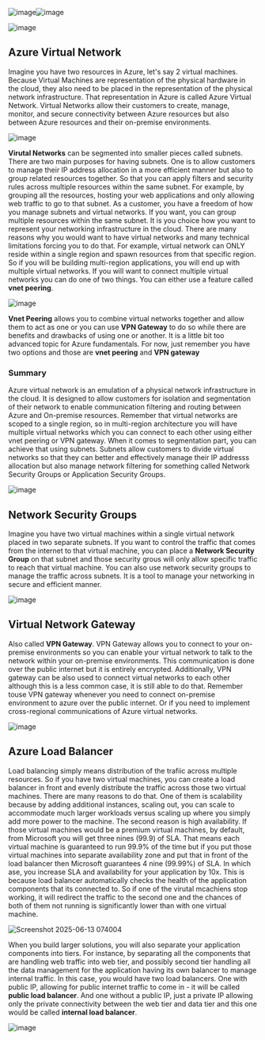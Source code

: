 ![image](https://github.com/user-attachments/assets/05bb5f44-e34f-4f35-b24d-1469825385d1)![image](https://github.com/user-attachments/assets/a646310f-fc0d-4f36-9b27-95801ffb7147)

![image](https://github.com/user-attachments/assets/78af2a61-8b30-44fa-b5c3-4bcfc1939e32)

## Azure Virtual Network

Imagine you have two resources in Azure, let's say 2 virtual machines. Because Virtual Machines are representation of the physical hardware in the cloud, they also need to be placed in the representation of the physical network infrastructure. That representation in Azure is called Azure Virtual Network. Virtual Networks allow their customers to create, manage, monitor, and secure connectivity between Azure resources but also between Azure resources and their on-premise environments. 

![image](https://github.com/user-attachments/assets/757824b8-f1a9-4bc4-a6f8-fe3d7fdd5c82)

**Virutal Networks** can be segmented into smaller pieces called subnets. There are two main purposes for having subnets. One is to allow customers to manage their IP address allocation in a more efficient manner but also to group related resources together. So that you can apply filters and security rules across multiple resources within the same subnet.
For example, by grouping all the resources, hosting your web applications and only allowing web traffic to go to that subnet.
As a customer, you have a freedom of how you manage subnets and virtual networks. 
If you want, you can group multiple resources within the same subnet. It is you choice how you want to represent your networking infrastructure in the cloud.
There are many reasons why you would want to have virtual networks and many technical limitations forcing you to do that. For example, virtual network can ONLY reside within a single region and spawn resources from that specific region.
So if you will be building multi-region applications, you will end up with multiple virtual networks.
If you will want to connect multiple virtual networks you can do one of two things. You can either use a feature called **vnet peering**. 

![image](https://github.com/user-attachments/assets/63747437-23c8-4e72-9ef0-d6eb0149542e)

**Vnet Peering** allows you to combine virtual networks together and allow them to act as one or you can use **VPN Gateway** to do so while there are benefits and drawbacks of using one or another. It is a little bit too advanced topic for Azure fundamentals. For now, just remember you have two options and those are **vnet peering** and **VPN gateway**

### Summary
Azure virtual network is an emulation of a physical network infrastructure in the cloud. It is designed to allow customers for isolation and segmentation of their network to enable communication filtering and routing between Azure and On-premise resources. Remember that virtual networks are scoped to a single region, so in multi-region architecture you will have multiple virtual networks which you can connect to each other using either vnet peering or VPN gateway. When it comes to segmentation part, you can achieve that using subnets. Subnets allow customers to divide virtual networks so that they can better and effectively manage their IP addresss allocation but also manage network filtering  for something called Network Security Groups or Application Security Groups.

![image](https://github.com/user-attachments/assets/5b2ced57-4f92-45be-8f0e-33867828544c)


## Network Security Groups

Imagine you have two virtual machines within a single virtual network placed in two separate subnets. If you want to control the traffic that comes from the internet to that virtual machine, you can place a **Network Security Group** on that subnet and those security grous will only allow specific traffic to reach that virtual machine. You can also use network security groups to manage the traffic across subnets. It is a tool to manage your networking in secure and efficient manner.

![image](https://github.com/user-attachments/assets/62d44e7d-16cb-4c05-8e24-f4bfbe660d02)


## Virtual Network Gateway

Also called **VPN Gateway**. VPN Gateway allows you to connect to your on-premise environments so you can enable your virtual network to talk to the network within your on-premise environments. This communication is done over the public internet but it is entirely encrypted. Additionally, VPN gateway can be also used to connect virtual networks to each other although this is a less common case, it is still able to do that. Remember touse VPN gateway whenever you need to connect on-premise environment to azure over the public internet. Or if you need to implement cross-regional communications of Azure virtual networks.

![image](https://github.com/user-attachments/assets/8afd71c7-5370-4134-990f-34ffcfcc7307)


## Azure Load Balancer

Load balancing simply means distribution of the trafiic across multiple resources. So if you have two virtual machines, you can create a load balancer in front and evenly distribute the traffic across those two virtual machines. There are many reasons to do that. One of them is scalability because by adding additional instances, scaling out, you can scale to accommodate much larger workloads versus scaling up where you simply add more power to the machine. The second reason is high availability. If those virtual machines would be a premium virtual machines, by default, from Microsoft you will get three nines (99.9) of SLA. That means each virtual machine is guaranteed to run 99.9% of the time but if you put those virtual machines into separate availability zone and put that in front of the load balancer then Microsoft guarantees 4 nine (99.99%) of SLA. In which ase, you increase SLA and availability for your application by 10x. This is because load balancer automatically checks the health of the application components that its connected to. So if one of the virutal mcachiens stop working, it will redirect the traffic to the second one and the chances of both of them not running is significantly lower than with one virtual machine.


![Screenshot 2025-06-13 074004](https://github.com/user-attachments/assets/6effdb2c-2817-4e55-bf91-05768b9ca4c6)


When you build larger solutions, you will also separate your application components into tiers. For instance, by separating all the components that are handling web traffic into web tier, and possibly second tier handling all the data management for the application having its own balancer to manage internal traffic. In this case, you would have two load balancers. One with public IP, allowing for public internet traffic to come in - it will be called **public load balancer**. And one without a public IP, just a private IP allowing only the private connectivity between the web tier and data tier and this one would be called **internal load balancer**. 

![image](https://github.com/user-attachments/assets/0ec55eef-ce9a-414e-ad80-c9ebf2628e8e)
